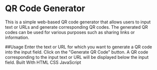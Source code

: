 # QR Code Generator

This is a simple web-based QR code generator that allows users to input text or URLs and generate corresponding QR codes. The generated QR codes can be used for various purposes such as sharing links or information.

##Usage
Enter the text or URL for which you want to generate a QR code into the input field.
Click on the "Generate QR Code" button.
A QR code corresponding to the input text or URL will be displayed below the input field.
Built With
HTML
CSS
JavaScript
